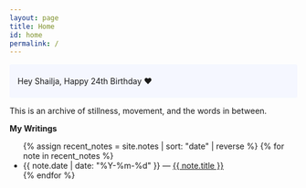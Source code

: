 ```yaml
---
layout: page
title: Home
id: home
permalink: /
---
```


<!-- # Welcome! 🌱 -->

<p style="padding: 1.5em 1em; background: #f5f7ff; border-radius: 4px;">
  <!-- Take a look at <span style="font-weight: bold">[[Your first note]]</span> to get started on your exploration. -->
  Hey Shailja, Happy 24th Birthday ❤️

  This is an archive of stillness, movement, and the words in between.
</p>


<strong>My Writings</strong>

<ul>
  {% assign recent_notes = site.notes | sort: "date" | reverse %}
  {% for note in recent_notes %}
    <li>
      {{ note.date | date: "%Y-%m-%d" }} — <a class="internal-link" href="{{ site.baseurl }}{{ note.url }}">{{ note.title }}</a>
    </li>
  {% endfor %}
</ul>

<style>
  .wrapper {
    max-width: 46em;
  }
</style>
